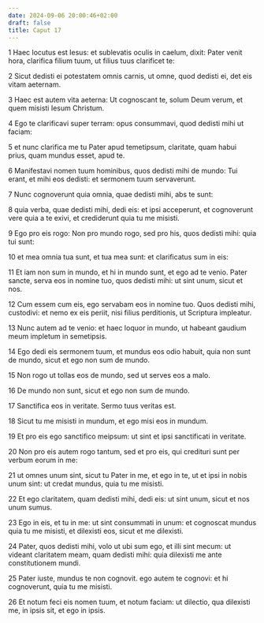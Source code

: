 ```yaml
---
date: 2024-09-06 20:00:46+02:00
draft: false
title: Caput 17
---
```





1 Haec locutus est Iesus: et sublevatis oculis in caelum, dixit: Pater venit hora, clarifica filium tuum, ut filius tuus clarificet te:

2 Sicut dedisti ei potestatem omnis carnis, ut omne, quod dedisti ei, det eis vitam aeternam.

3 Haec est autem vita aeterna: Ut cognoscant te, solum Deum verum, et quem misisti Iesum Christum.

4 Ego te clarificavi super terram: opus consummavi, quod dedisti mihi ut faciam:

5 et nunc clarifica me tu Pater apud temetipsum, claritate, quam habui prius, quam mundus esset, apud te.

6 Manifestavi nomen tuum hominibus, quos dedisti mihi de mundo: Tui erant, et mihi eos dedisti: et sermonem tuum servaverunt.

7 Nunc cognoverunt quia omnia, quae dedisti mihi, abs te sunt:

8 quia verba, quae dedisti mihi, dedi eis: et ipsi acceperunt, et cognoverunt vere quia a te exivi, et crediderunt quia tu me misisti.

9 Ego pro eis rogo: Non pro mundo rogo, sed pro his, quos dedisti mihi: quia tui sunt:

10 et mea omnia tua sunt, et tua mea sunt: et clarificatus sum in eis:

11 Et iam non sum in mundo, et hi in mundo sunt, et ego ad te venio. Pater sancte, serva eos in nomine tuo, quos dedisti mihi: ut sint unum, sicut et nos.

12 Cum essem cum eis, ego servabam eos in nomine tuo. Quos dedisti mihi, custodivi: et nemo ex eis periit, nisi filius perditionis, ut Scriptura impleatur.

13 Nunc autem ad te venio: et haec loquor in mundo, ut habeant gaudium meum impletum in semetipsis.

14 Ego dedi eis sermonem tuum, et mundus eos odio habuit, quia non sunt de mundo, sicut et ego non sum de mundo.

15 Non rogo ut tollas eos de mundo, sed ut serves eos a malo.

16 De mundo non sunt, sicut et ego non sum de mundo.

17 Sanctifica eos in veritate. Sermo tuus veritas est.

18 Sicut tu me misisti in mundum, et ego misi eos in mundum.

19 Et pro eis ego sanctifico meipsum: ut sint et ipsi sanctificati in veritate.

20 Non pro eis autem rogo tantum, sed et pro eis, qui credituri sunt per verbum eorum in me:

21 ut omnes unum sint, sicut tu Pater in me, et ego in te, ut et ipsi in nobis unum sint: ut credat mundus, quia tu me misisti.

22 Et ego claritatem, quam dedisti mihi, dedi eis: ut sint unum, sicut et nos unum sumus.

23 Ego in eis, et tu in me: ut sint consummati in unum: et cognoscat mundus quia tu me misisti, et dilexisti eos, sicut et me dilexisti.

24 Pater, quos dedisti mihi, volo ut ubi sum ego, et illi sint mecum: ut videant claritatem meam, quam dedisti mihi: quia dilexisti me ante constitutionem mundi.

25 Pater iuste, mundus te non cognovit. ego autem te cognovi: et hi cognoverunt, quia tu me misisti.

26 Et notum feci eis nomen tuum, et notum faciam: ut dilectio, qua dilexisti me, in ipsis sit, et ego in ipsis.

